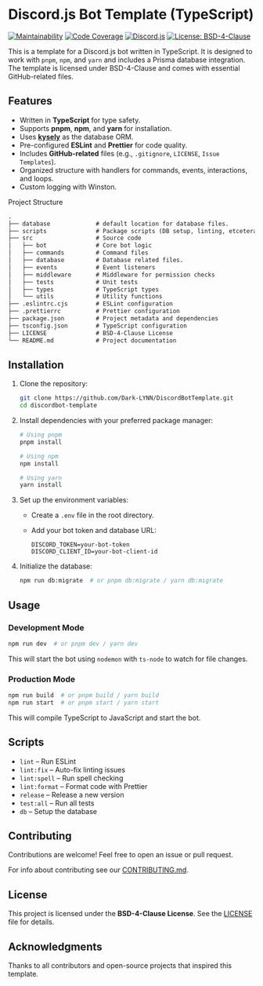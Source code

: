 # Discord.js Bot Template (TypeScript)

[![Maintainability][maintainabilityImage]][maintainabilityURL]
[![Code Coverage][coverageImage]][coverageLink]
[![Discord.js][discordJSBadge]][discordjsURL]
[![License: BSD-4-Clause][licenseBadge]][licenseURL]

This is a template for a Discord.js bot written in TypeScript.
It is designed to work with `pnpm`, `npm`, and `yarn` and
includes a Prisma database integration.
The template is licensed under BSD-4-Clause and
comes with essential GitHub-related files.

## Features

- Written in **TypeScript** for type safety.
- Supports **pnpm**, **npm**, and **yarn** for installation.
- Uses [**kysely**](https://kysely.dev/docs/getting-started) as the database ORM.
- Pre-configured **ESLint** and **Prettier** for code quality.
- Includes **GitHub-related** files (e.g., `.gitignore`, `LICENSE`, `Issue Templates`).
- Organized structure with handlers for commands, events, interactions, and loops.
- Custom logging with Winston.

Project Structure

```txt
.
├── database             # default location for database files.
├── scripts              # Package scripts (DB setup, linting, etcetera.)
├── src                  # Source code
│   ├── bot              # Core bot logic
│   ├── commands         # Command files
│   ├── database         # Database related files.
│   ├── events           # Event listeners
│   ├── middleware       # Middleware for permission checks
│   ├── tests            # Unit tests
│   ├── types            # TypeScript types
│   └── utils            # Utility functions
├── .eslintrc.cjs        # ESLint configuration
├── .prettierrc          # Prettier configuration
├── package.json         # Project metadata and dependencies
├── tsconfig.json        # TypeScript configuration
├── LICENSE              # BSD-4-Clause License
└── README.md            # Project documentation
```

## Installation

1. Clone the repository:

   ```bash
   git clone https://github.com/Dark-LYNN/DiscordBotTemplate.git
   cd discordbot-template
   ```

2. Install dependencies with your preferred package manager:

   ```bash
   # Using pnpm
   pnpm install

   # Using npm
   npm install

   # Using yarn
   yarn install
   ```

3. Set up the environment variables:

   - Create a `.env` file in the root directory.
   - Add your bot token and database URL:

     ```env
     DISCORD_TOKEN=your-bot-token
     DISCORD_CLIENT_ID=your-bot-client-id
     ```

4. Initialize the database:

   ```bash
   npm run db:migrate  # or pnpm db:migrate / yarn db:migrate
   ```

## Usage

### Development Mode

```bash
npm run dev  # or pnpm dev / yarn dev
```

This will start the bot using `nodemon` with
`ts-node` to watch for file changes.

### Production Mode

```bash
npm run build  # or pnpm build / yarn build
npm run start  # or pnpm start / yarn start
```

This will compile TypeScript to JavaScript and start the bot.

## Scripts

- `lint` – Run ESLint
- `lint:fix` – Auto-fix linting issues
- `lint:spell` – Run spell checking
- `lint:format` – Format code with Prettier
- `release` – Release a new version
- `test:all` – Run all tests
- `db` – Setup the database

## Contributing

Contributions are welcome!
Feel free to open an issue or pull request.

For info about contributing see our [CONTRIBUTING.md](.github/CONTRIBUTING.md).

## License

This project is licensed under the **BSD-4-Clause License**.
See the [LICENSE](./LICENSE) file for details.

## Acknowledgments

Thanks to all contributors and open-source projects that inspired this template.

[maintainabilityImage]: https://qlty.sh/badges/3c84a17d-831c-4f7d-bf04-3b587065f27b/maintainability.svg?v2
[maintainabilityURL]: https://qlty.sh/gh/Dark-LYNN/projects/DiscordBotTemplate
[discordJSBadge]: https://img.shields.io/badge/discord.js-^14.18.0-orange
[discordjsURL]: https://discord.js.org/
[licenseBadge]: https://img.shields.io/badge/license-BSD--4--Clause-blue
[licenseURL]: https://www.tldrlegal.com/license/4-clause-bsd
[coverageImage]: https://qlty.sh/badges/3c84a17d-831c-4f7d-bf04-3b587065f27b/test_coverage.svg
[coverageLink]: https://qlty.sh/gh/Dark-LYNN/projects/DiscordBotTemplate
